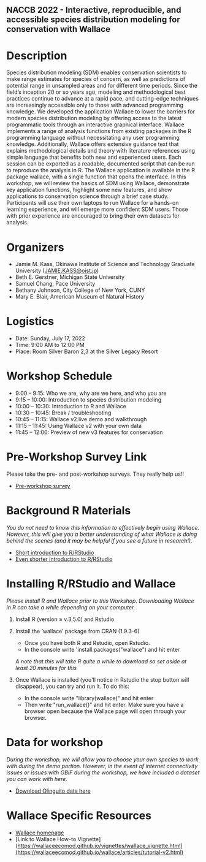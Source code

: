 ## NACCB 2022 -  Interactive, reproducible, and accessible species distribution modeling for conservation with Wallace


# Description
Species distribution modeling (SDM) enables conservation scientists to make range estimates for species of concern, as well as predictions of potential range in unsampled areas and for different time periods. Since the field’s inception 20 or so years ago, modeling and methodological best practices continue to advance at a rapid pace, and cutting-edge techniques are increasingly accessible only to those with advanced programming knowledge. We developed the application Wallace to lower the barriers for modern species distribution modeling by offering access to the latest programmatic tools through an interactive graphical interface. Wallace implements a range of analysis functions from existing packages in the R programming language without necessitating any user programming knowledge. Additionally, Wallace offers extensive guidance text that explains methodological details and theory with literature references using simple language that benefits both new and experienced users. Each session can be exported as a readable, documented script that can be run to reproduce the analysis in R. The Wallace application is available in the R package wallace, with a single function that opens the interface. In this workshop, we will review the basics of SDM using Wallace, demonstrate key application functions, highlight some new features, and show applications to conservation science through a brief case study. Participants will use their own laptops to run Wallace for a hands-on learning experience, and will emerge more confident SDM users. Those with prior experience are encouraged to bring their own datasets for analysis.


# Organizers
- Jamie M. Kass, Okinawa Institute of Science and Technology Graduate University (JAMIE.KASS@oist.jp)
- Beth E. Gerstner, Michigan State University 
- Samuel Chang, Pace University 
- Bethany Johnson, City College of New York, CUNY
- Mary E. Blair, American Museum of Natural History

# Logistics
- Date: Sunday, July 17, 2022
- Time: 9:00 AM to 12:00 PM
- Place: Room Silver Baron 2,3 at the Silver Legacy Resort

# Workshop Schedule
- 9:00 – 9:15: Who we are, why are we here, and who you are
- 9:15 – 10:00: Introduction to species distribution modeling
- 10:00 – 10:30: Introduction to R and Wallace
- 10:30 – 10:45: Break / troubleshooting
- 10:45 – 11:15: Wallace v2 live demo and walkthrough
- 11:15 – 11:45: Using Wallace v2 with your own data
- 11:45 – 12:00: Preview of new v3 features for conservation


# Pre-Workshop Survey Link
Please take the pre- and post-workshop surveys. They really help us!!

- [Pre-workshop survey](https://docs.google.com/forms/d/e/1FAIpQLSfWHHjgWtrJJ-ThQ59_sd5MOjxh5Mxrh32kYTDXITDmgSuQAA/viewform)

# Background R Materials
*You do not need to know this information to effectively begin using Wallace. However, this will give you a better understanding of what Wallace is doing behind the scenes (and it may be helpful if you see a future in research!).*

- [Short introduction to R/RStudio](https://mlammens.github.io/SCCS-R-Wallace/docs/Intro-to-RStudio.html)
- [Even shorter introduction to R/RStudio](https://github.com/bgerstner90/SCCS_2021/blob/f8719086341de081676dd0cf3a77e9d4c18e53f9/Crash-Course-R.html)

# Installing R/RStudio and Wallace
*Please install R and Wallace prior to this Workshop. Downloading Wallace in R can take a while depending on your computer.*
1. Install R (version ≥ v.3.5.0) and Rstudio 

2. Install the ‘wallace’ package from CRAN (1.9.3-6)

   - Once you have both R and Rstudio, open Rstudio.
   - In the console write 'install.packages("wallace") and hit enter
   
   *A note that this will take R quite a while to download so set aside at least 20 minutes for this*

3. Once Wallace is installed (you'll notice in Rstudio the stop button will disappear), you can try and run it. To do this:

   - In the console write "library(wallace)" and hit enter
   - Then write "run_wallace()" and hit enter. Make sure you have a browser open because the Wallace page will open through your browser.


# Data for workshop
*During the workshop, we will allow you to choose your own species to work with during the demo portion. However, in the event of internet connectivity issues or issues with GBIF during the workshop, we have included a dataset you can work with here.*
- [Download Olinguito data here](https://drive.google.com/drive/folders/11E2Dt1Y1BLTE5t0IvQEnUSDagckhvv5M?usp=sharing)


# Wallace Specific Resources
- [Wallace homepage](https://wallaceecomod.github.io/)
- [Link to Wallace How-to Vignette](https://wallaceecomod.github.io/vignettes/wallace_vignette.html](https://wallaceecomod.github.io/wallace/articles/tutorial-v2.html)



